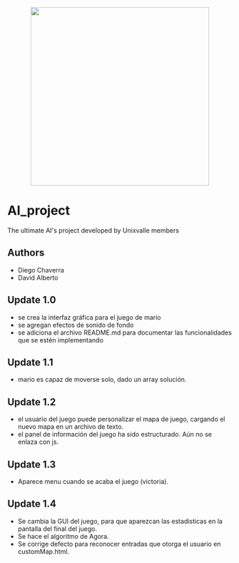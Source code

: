<p align='center'>
  <img width='400' heigth='450' src='https://user-images.githubusercontent.com/62605744/171186764-43f7aae0-81a9-4b6e-b4ce-af963564eafb.png'>
</p>

# AI_project
The ultimate AI's project developed by Unixvalle members

## Authors
- Diego Chaverra
- David Alberto

## Update 1.0
- se crea la interfaz gráfica para el juego de mario 
- se agregan efectos de sonido de fondo 
- se adiciona el archivo README.md para documentar las funcionalidades que se estén implementando

## Update 1.1
- mario es capaz de moverse solo, dado un array solución.

## Update 1.2
- el usuario del juego puede personalizar el mapa de juego, cargando el nuevo mapa en un archivo de texto.
- el panel de información del juego ha sido estructurado. Aún no se enlaza con js.

## Update 1.3
- Aparece menu cuando se acaba el juego (victoria).

## Update 1.4
- Se cambia la GUI del juego, para que aparezcan las estadisticas en la pantalla del final del juego.
- Se hace el algoritmo de Agora.
- Se corrige defecto para reconocer entradas que otorga el usuario en customMap.html.